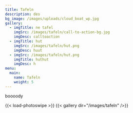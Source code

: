 ```yaml
---
title: Tafeln
description: des
bg_image: /images/uploads/cloud_boat_wp.jpg
gallery:
  - imgTitle: ne tafel
    imgSrc: /images/tafeln/call-to-action-bg.jpg
    imgDesc: calltoaction
  - imgTitle: hut
    imgSrc: /images/tafeln/hut.png
    imgDesc: huut
  - imgSrc: /images/tafeln/hut.png
    imgTitle: huthut
    imgDesc: h
menu:
  main:
    name: Tafeln
    weight: 5
---
```

boooody


{{< load-photoswipe >}}
{{< gallery dir="/images/tafeln" />}}



